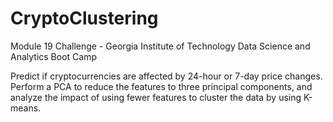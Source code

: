# CryptoClustering
Module 19 Challenge - Georgia Institute of Technology Data Science and Analytics Boot Camp

Predict if cryptocurrencies are affected by 24-hour or 7-day price changes.
Perform a PCA to reduce the features to three principal components, and analyze the impact of using fewer features to cluster the data by using K-means.
